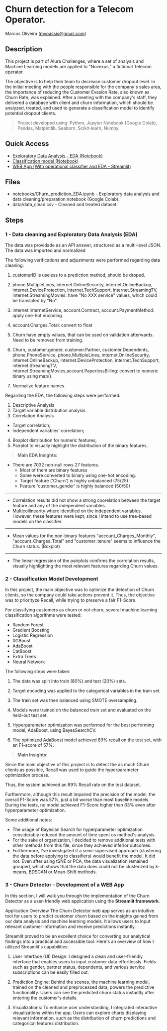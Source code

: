 # Churn detection for a Telecom Operator.

Marcos Oliveira (mvoassis@gmail.com)


## Description

This project is part of Alura Challenges, where a set of analysis and Machine Learning models are applied to "Novexus," a fictional Telecom operator.

The objective is to help their team to decrease customer dropout level. In the initial meeting with the people responsible for the company's sales area, the importance of reducing the Customer Evasion Rate, also known as Churn Rate, was explained. After a meeting with the company's staff, they delivered a database with client and churn information, which should be analyzed, treated, and used to generate a classification model to identify potential dropout clients.

> Project developed using: Python, Jupyter Notebook (Google Colab), Pandas, Matplotlib, Seaborn, Scikit-learn, Numpy.

## Quick Access

* [Exploratory Data Analysis - EDA (Notebook)](https://github.com/mvoassis/churn_detection/blob/main/notebooks/Churn_prediction_EDA.ipynb)
* [Classification model (Notebook)](https://github.com/mvoassis/churn_detection/blob/main/notebooks/Churn_detection_Classification_Model.ipynb)
* [WEB App (With operational classifier and EDA - Streamlit)](https://churndetection-mvoa.streamlit.app/)

## Files

* notebooks/Churn_prediction_EDA.ipynb - Exploratory data analysis and data cleaning/preparation notebook (Google Colab).
* data/data_clean.csv - Cleaned and treated dataset.

## Steps

### 1 - Data cleaning and Exploratory Data Analysis (EDA)

The data was providade as an API answer, structured as a multi-level JSON. The data was imported and normalized 

The following verifications and adjustments were performed regarding data cleaning:

  1. customerID is useless to a prediction method, should be droped.

  2. phone.MultipleLines, internet.OnlineSecurity, internet.OnlineBackup, internet.DeviceProtection, internet.TechSupport, internet.StreamingTV, internet.StreamingMovies: have "No XXX service" values, which  could be translated by "No".

  3. internet.InternetService, account.Contract, account.PaymentMethod: apply one-hot encoding.

  4. account.Charges.Total: convert to float

  5. Churn have empty values, that can be used on validation afterwards. Need to be removed from training.

  6. Churn, customer.gender, customer.Partner, customer.Dependents, phone.PhoneService, phone.MultipleLines, internet.OnlineSecurity, internet.OnlineBackup, internet.DeviceProtection, internet.TechSupport, internet.StreamingTV, internet.StreamingMovies,account.PaperlessBilling: convert to numeric binary using map().

  7. Normalize feature names.

Regarding the EDA, the following steps were performed:

1. Descriptive Analysis
2. Target variable distribution analysis.
3. Correlation Analysis
  * Target correlation;
  * Independent variables' correlation;
4. Boxplot distribution for numeric features;
5. Pairplot to visually highlight the distribution of the binary features.

> **Main EDA Insights:**

- There are 7032 non-null rows 27 features.
  - Most of them are binary features
  - Some were converted to binary using one-hot encoding.
  - Target feature ('Churn') is highly unbalanced (75/25)
  - Feature 'customer_gender' is highly balanced (50/50)

-----

- Correlation results did not show a strong coorelation between the target feature and any of the independent variables. 
- Multicollinearity where identified on the independent variables. However, these features were kept, since I intend to use tree-based models on the classifier. 

-----

- Mean values for the non-binary features "account_Charges_Monthly", "account_Charges_Total" and "customer_tenure" seems to influence the Churn status. (Boxplot)

-----

- The linear regression of the pairplots confirms the correlation results, visually highlighting the most relevant features regarding Churn values.  

### 2 - Classification Model Development

In this project, the main objective was to optimize the detection of Churn clients, so the company could take actions prevent it. Thus, the objective was to priorityze Recall, while trying to preserve a fair F1-Score. 

For classifying customers as churn or not churn, several machine learning classification algorithms were tested:

* Random Forest
* Gradient Boosting
* Logistic Regression
* XGBoost
* AdaBoost
* CatBoost
* Extra Trees
* Neural Network

The following steps were taken:

1. The data was split into train (80%) and test (20%) sets.

2. Target encoding was applied to the categorical variables in the train set.

3. The train set was then balanced using SMOTE oversampling.

4. Models were trained on the balanced train set and evaluated on the held-out test set.

5. Hyperparameter optimization was performed for the best performing model, AdaBoost, using BayesSearchCV.

6. The optimized AdaBoost model achieved 89% recall on the test set, with an F1-score of 57%.

> **Main Insights:**

Since the main objective of this project is to detect the as much Churn clients as possible, Recall was used to guide the hyperparameter optimization process.

Thus, the system achieved an 89% Recall rate on the test dataset.

Furthermore, although this result impaired the precision of the model, the overall F1-Score was 57%, just a bit worse than most baseline models. During the tests, no model achieved F1-Score higher than 63% even after hyperparameter optimization.

Some additional notes:

* The usage of Bayesian Search for hyperparameter optimization considerably reduced the amount of time spent os method's analysis.
* For the sake of organization, I decided to remove additional tests with other methods from this file, since they achieved inferior outcomes.
* Furthermore, I've investigated if a semi-supervised approach (clustering the data before applying to classifiers) would benefit the model. It did not. Even after using tSNE or PCA, the data visualization remained grouped, which shows that the data does could not be clusterized by k-means, BDSCAN or Mean-Shift methods.

### 3 - Churn Detector - Development of a WEB App

In this section, I will walk you through the implementation of the Churn Detector as a user-friendly web application using the **Streamlit framework**.

Application Overview
The Churn Detector web app serves as an intuitive tool for users to predict customer churn based on the insights gained from our data analysis and machine learning models. It allows users to input relevant customer information and receive predictions instantly. 

Streamlit proved to be an excellent choice for converting our analytical findings into a practical and accessible tool. Here's an overview of how I utilized Streamlit's capabilities:

1. User Interface (UI) Design: I designed a clean and user-friendly interface that enables users to input customer data effortlessly. Fields such as gender, partner status, dependents, and various service subscriptions can be easily filled out.

2. Prediction Engine: Behind the scenes, the machine learning model, trained on the cleaned and preprocessed data, powers the predictive functionality. Users can see the predicted churn status instantly after entering the customer's details.

3. Visualizations: To enhance user understanding, I integrated interactive visualizations within the app. Users can explore charts displaying relevant information, such as the distribution of churn predictions and categorical features distribution. 
